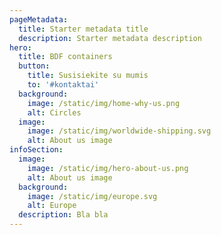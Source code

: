 ```yaml
---
pageMetadata:
  title: Starter metadata title
  description: Starter metadata description
hero:
  title: BDF containers
  button:
    title: Susisiekite su mumis
    to: '#kontaktai'
  background:
    image: /static/img/home-why-us.png
    alt: Circles
  image:
    image: /static/img/worldwide-shipping.svg
    alt: About us image
infoSection:
  image:
    image: /static/img/hero-about-us.png
    alt: About us image
  background:
    image: /static/img/europe.svg
    alt: Europe
  description: Bla bla
---
```

